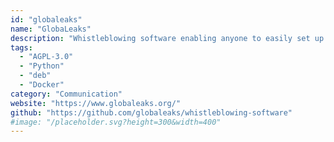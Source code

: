 ```yaml
---
id: "globaleaks"
name: "GlobaLeaks"
description: "Whistleblowing software enabling anyone to easily set up and maintain a secure reporting platform."
tags:
  - "AGPL-3.0"
  - "Python"
  - "deb"
  - "Docker"
category: "Communication"
website: "https://www.globaleaks.org/"
github: "https://github.com/globaleaks/whistleblowing-software"
#image: "/placeholder.svg?height=300&width=400"
---
```


